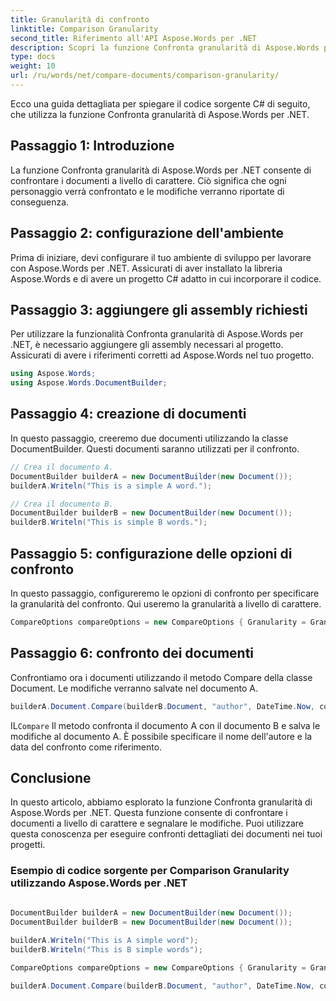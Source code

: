```yaml
---
title: Granularità di confronto
linktitle: Comparison Granularity
second_title: Riferimento all'API Aspose.Words per .NET
description: Scopri la funzione Confronta granularità di Aspose.Words per .NET che consente di confrontare i documenti carattere per carattere, riportando le modifiche apportate.
type: docs
weight: 10
url: /ru/words/net/compare-documents/comparison-granularity/
---
```

Ecco una guida dettagliata per spiegare il codice sorgente C# di seguito, che utilizza la funzione Confronta granularità di Aspose.Words per .NET.

## Passaggio 1: Introduzione

La funzione Confronta granularità di Aspose.Words per .NET consente di confrontare i documenti a livello di carattere. Ciò significa che ogni personaggio verrà confrontato e le modifiche verranno riportate di conseguenza.

## Passaggio 2: configurazione dell'ambiente

Prima di iniziare, devi configurare il tuo ambiente di sviluppo per lavorare con Aspose.Words per .NET. Assicurati di aver installato la libreria Aspose.Words e di avere un progetto C# adatto in cui incorporare il codice.

## Passaggio 3: aggiungere gli assembly richiesti

Per utilizzare la funzionalità Confronta granularità di Aspose.Words per .NET, è necessario aggiungere gli assembly necessari al progetto. Assicurati di avere i riferimenti corretti ad Aspose.Words nel tuo progetto.

```csharp
using Aspose.Words;
using Aspose.Words.DocumentBuilder;
```

## Passaggio 4: creazione di documenti

In questo passaggio, creeremo due documenti utilizzando la classe DocumentBuilder. Questi documenti saranno utilizzati per il confronto.

```csharp
// Crea il documento A.
DocumentBuilder builderA = new DocumentBuilder(new Document());
builderA.Writeln("This is a simple A word.");

// Crea il documento B.
DocumentBuilder builderB = new DocumentBuilder(new Document());
builderB.Writeln("This is simple B words.");
```

## Passaggio 5: configurazione delle opzioni di confronto

In questo passaggio, configureremo le opzioni di confronto per specificare la granularità del confronto. Qui useremo la granularità a livello di carattere.

```csharp
CompareOptions compareOptions = new CompareOptions { Granularity = Granularity.CharLevel };
```

## Passaggio 6: confronto dei documenti

Confrontiamo ora i documenti utilizzando il metodo Compare della classe Document. Le modifiche verranno salvate nel documento A.

```csharp
builderA.Document.Compare(builderB.Document, "author", DateTime.Now, compareOptions);
```

 IL`Compare` Il metodo confronta il documento A con il documento B e salva le modifiche al documento A. È possibile specificare il nome dell'autore e la data del confronto come riferimento.

## Conclusione

In questo articolo, abbiamo esplorato la funzione Confronta granularità di Aspose.Words per .NET. Questa funzione consente di confrontare i documenti a livello di carattere e segnalare le modifiche. Puoi utilizzare questa conoscenza per eseguire confronti dettagliati dei documenti nei tuoi progetti.

### Esempio di codice sorgente per Comparison Granularity utilizzando Aspose.Words per .NET

```csharp
            
DocumentBuilder builderA = new DocumentBuilder(new Document());
DocumentBuilder builderB = new DocumentBuilder(new Document());

builderA.Writeln("This is A simple word");
builderB.Writeln("This is B simple words");

CompareOptions compareOptions = new CompareOptions { Granularity = Granularity.CharLevel };

builderA.Document.Compare(builderB.Document, "author", DateTime.Now, compareOptions);            
        
```
